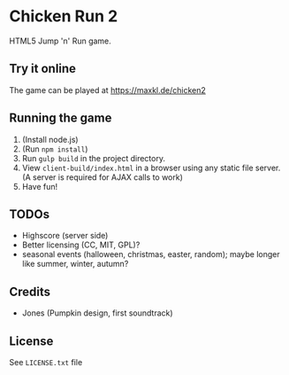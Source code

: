 
# Chicken Run 2

HTML5 Jump 'n' Run game.

## Try it online

The game can be played at https://maxkl.de/chicken2

## Running the game

1. (Install node.js)
2. (Run `npm install`)
3. Run `gulp build` in the project directory.
4. View `client-build/index.html` in a browser using any static file server. (A server is required for AJAX calls to work)
5. Have fun!

## TODOs

- Highscore (server side)
- Better licensing (CC, MIT, GPL)?
- seasonal events (halloween, christmas, easter, random); maybe longer like summer, winter, autumn?

## Credits

- Jones (Pumpkin design, first soundtrack)

## License

See `LICENSE.txt` file

